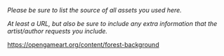 *Please be sure to list the source of all assets you used here.*

*At least a URL, but also be sure to include any extra information that the artist/author requests you include.*

https://opengameart.org/content/forest-background
